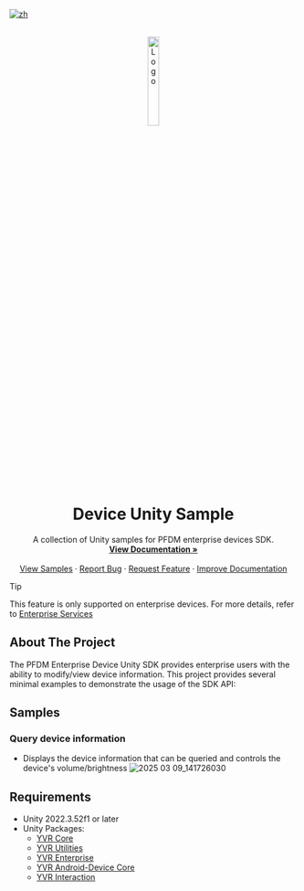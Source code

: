 [![zh](https://img.shields.io/badge/lang-zh-blue.svg)](./README.zh.md)

<!-- PROJECT LOGO -->
<br />
<div align="center">
    <a href="https://github.com/PlayForDreamDevelopers/DeviceSample-Unity">
        <img src="https://www.pfdm.cn/en/static/img/logo.2b1b07e.png" alt="Logo" width="20%">
    </a>
    <h1 align="center">Device Unity Sample </h1>
    <p align="center">
        A collection of Unity samples for PFDM enterprise devices SDK.
        <br />
        <a href="https://github.com/PlayForDreamDevelopers/DeviceSample-Unity/blob/main/README.md"><strong>View Documentation »</strong></a>
        <br />
        <br />
        <a href="https://github.com/PlayForDreamDevelopers/DeviceSample-Unity#Samples">View Samples</a>
        &middot;
        <a href="https://github.com/PlayForDreamDevelopers/DeviceSample-Unity/issues/new?template=bug_report.yml">Report Bug</a>
        &middot;
        <a href="https://github.com/PlayForDreamDevelopers/DeviceSample-Unity/issues/new?template=feature_request.yml">Request Feature</a>
        &middot;
        <a href="https://github.com/PlayForDreamDevelopers/DeviceSample-Unity/issues/new?template=documentation_update.yml">Improve Documentation</a>
    </p>
</div>

> [!tip]
>
> This feature is only supported on enterprise devices. For more details, refer to [Enterprise Services](https://www.pfdm.cn/yvrdoc/biz/docs/0.Overview.html)

## About The Project

The PFDM Enterprise Device Unity SDK provides enterprise users with the ability to modify/view device information. This project provides several minimal examples to demonstrate the usage of the SDK API:

## Samples

### Query device information

- Displays the device information that can be queried and controls the device's volume/brightness
  ![2025 03 09_141726030](https://github.com/user-attachments/assets/c1f3adf3-e354-43e3-907d-788d30ee435f)

## Requirements

-   Unity 2022.3.52f1 or later
-   Unity Packages:
    -   [YVR Core](https://github.com/PlayForDreamDevelopers/com.yvr.core-mirror)
    -   [YVR Utilities](https://github.com/PlayForDreamDevelopers/com.yvr.Utilities-mirror)
    -   [YVR Enterprise](https://github.com/PlayForDreamDevelopers/com.yvr.enterprise-mirror)
    -   [YVR Android-Device Core](https://github.com/PlayForDreamDevelopers/com.yvr.android-device.core-mirror)
    -   [YVR Interaction](https://github.com/PlayForDreamDevelopers/com.yvr.interaction-mirror)
